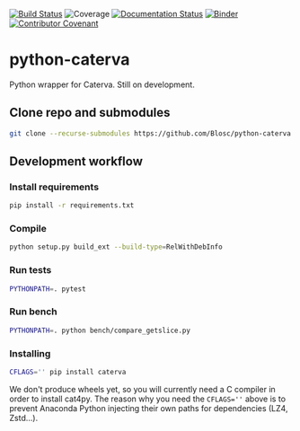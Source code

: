 [![Build Status](https://dev.azure.com/blosc/caterva/_apis/build/status/Blosc.cat4py?branchName=master)](https://dev.azure.com/blosc/caterva/_build/latest?definitionId=1&branchName=master)
![Coverage](https://img.shields.io/azure-devops/coverage/blosc/caterva/1)
[![Documentation Status](https://readthedocs.org/projects/python-caterva/badge/?version=latest)](https://python-caterva.readthedocs.io/en/latest/?badge=latest)
[![Binder](https://mybinder.org/badge_logo.svg)](https://mybinder.org/v2/gh/Blosc/python-caterva/master?filepath=notebooks%2Fslicing-performance.ipynb)
[![Contributor Covenant](https://img.shields.io/badge/Contributor%20Covenant-v2.0%20adopted-ff69b4.svg)](code_of_conduct.md)

# python-caterva

Python wrapper for Caterva.  Still on development.

## Clone repo and submodules

```sh
git clone --recurse-submodules https://github.com/Blosc/python-caterva
```

## Development workflow

### Install requirements

```sh
pip install -r requirements.txt
```

### Compile

```sh
python setup.py build_ext --build-type=RelWithDebInfo
```

### Run tests

```sh
PYTHONPATH=. pytest
```

### Run bench

```sh
PYTHONPATH=. python bench/compare_getslice.py
```

### Installing

```sh
CFLAGS='' pip install caterva
```

We don't produce wheels yet, so you will currently need a C compiler in order to install cat4py.  The reason why you need the `CFLAGS=''` above is to prevent Anaconda Python injecting their own paths for dependencies (LZ4, Zstd...).
